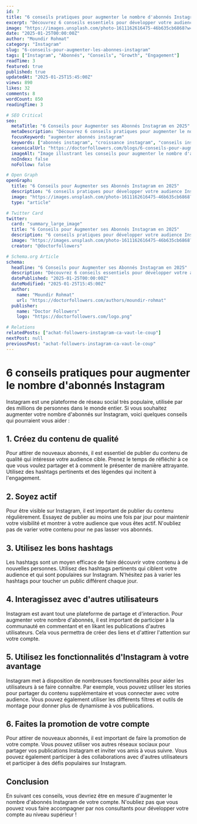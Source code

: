 ```yaml
---
id: 7
title: "6 conseils pratiques pour augmenter le nombre d'abonnés Instagram"
excerpt: "Découvrez 6 conseils essentiels pour développer votre audience Instagram. Contenu de qualité, engagement, hashtags et stratégies éprouvées pour attirer de nouveaux abonnés."
image: "https://images.unsplash.com/photo-1611162616475-46b635cb6868?w=800&h=400&fit=crop"
date: "2025-01-25T00:00:00Z"
author: "Moundir Rohmat"
category: "Instagram"
slug: "6-conseils-pour-augmenter-les-abonnes-instagram"
tags: ["Instagram", "Abonnés", "Conseils", "Growth", "Engagement"]
readTime: 3
featured: true
published: true
updatedAt: "2025-01-25T15:45:00Z"
views: 890
likes: 32
comments: 8
wordCount: 850
readingTime: 3

# SEO Critical
seo:
  metaTitle: "6 Conseils pour Augmenter ses Abonnés Instagram en 2025"
  metaDescription: "Découvrez 6 conseils pratiques pour augmenter le nombre d'abonnés Instagram. Contenu de qualité, engagement, hashtags et stratégies éprouvées pour développer votre audience."
  focusKeyword: "augmenter abonnés instagram"
  keywords: ["abonnés instagram", "croissance instagram", "conseils instagram", "engagement instagram", "hashtags instagram", "stratégie instagram", "audience instagram"]
  canonicalUrl: "https://doctorfollowers.com/blogs/6-conseils-pour-augmenter-les-abonnes-instagram"
  imageAlt: "Image illustrant les conseils pour augmenter le nombre d'abonnés Instagram"
  noIndex: false
  noFollow: false

# Open Graph
openGraph:
  title: "6 Conseils pour Augmenter ses Abonnés Instagram en 2025"
  description: "6 conseils pratiques pour développer votre audience Instagram : contenu de qualité, engagement, hashtags et stratégies éprouvées."
  image: "https://images.unsplash.com/photo-1611162616475-46b635cb6868?w=1200&h=630&fit=crop"
  type: "article"

# Twitter Card
twitter:
  card: "summary_large_image"
  title: "6 Conseils pour Augmenter ses Abonnés Instagram en 2025"
  description: "6 conseils pratiques pour développer votre audience Instagram : contenu de qualité, engagement, hashtags et stratégies éprouvées."
  image: "https://images.unsplash.com/photo-1611162616475-46b635cb6868?w=1200&h=630&fit=crop"
  creator: "@doctorfollowers"

# Schema.org Article
schema:
  headline: "6 Conseils pour Augmenter ses Abonnés Instagram en 2025"
  description: "Découvrez 6 conseils essentiels pour développer votre audience Instagram. Contenu de qualité, engagement, hashtags et stratégies éprouvées."
  datePublished: "2025-01-25T00:00:00Z"
  dateModified: "2025-01-25T15:45:00Z"
  author:
    name: "Moundir Rohmat"
    url: "https://doctorfollowers.com/authors/moundir-rohmat"
  publisher:
    name: "Doctor Followers"
    logo: "https://doctorfollowers.com/logo.png"

# Relations
relatedPosts: ["achat-followers-instagram-ca-vaut-le-coup"]
nextPost: null
previousPost: "achat-followers-instagram-ca-vaut-le-coup"
---
```


# 6 conseils pratiques pour augmenter le nombre d'abonnés Instagram

Instagram est une plateforme de réseau social très populaire, utilisée par des millions de personnes dans le monde entier. Si vous souhaitez augmenter votre nombre d'abonnés sur Instagram, voici quelques conseils qui pourraient vous aider :

## 1. Créez du contenu de qualité

Pour attirer de nouveaux abonnés, il est essentiel de publier du contenu de qualité qui intéresse votre audience cible. Prenez le temps de réfléchir à ce que vous voulez partager et à comment le présenter de manière attrayante. Utilisez des hashtags pertinents et des légendes qui incitent à l'engagement.

## 2. Soyez actif

Pour être visible sur Instagram, il est important de publier du contenu régulièrement. Essayez de publier au moins une fois par jour pour maintenir votre visibilité et montrer à votre audience que vous êtes actif. N'oubliez pas de varier votre contenu pour ne pas lasser vos abonnés.

## 3. Utilisez les bons hashtags

Les hashtags sont un moyen efficace de faire découvrir votre contenu à de nouvelles personnes. Utilisez des hashtags pertinents qui ciblent votre audience et qui sont populaires sur Instagram. N'hésitez pas à varier les hashtags pour toucher un public différent chaque jour.

## 4. Interagissez avec d'autres utilisateurs

Instagram est avant tout une plateforme de partage et d'interaction. Pour augmenter votre nombre d'abonnés, il est important de participer à la communauté en commentant et en likant les publications d'autres utilisateurs. Cela vous permettra de créer des liens et d'attirer l'attention sur votre compte.

## 5. Utilisez les fonctionnalités d'Instagram à votre avantage

Instagram met à disposition de nombreuses fonctionnalités pour aider les utilisateurs à se faire connaître. Par exemple, vous pouvez utiliser les stories pour partager du contenu supplémentaire et vous connecter avec votre audience. Vous pouvez également utiliser les différents filtres et outils de montage pour donner plus de dynamisme à vos publications.

## 6. Faites la promotion de votre compte

Pour attirer de nouveaux abonnés, il est important de faire la promotion de votre compte. Vous pouvez utiliser vos autres réseaux sociaux pour partager vos publications Instagram et inviter vos amis à vous suivre. Vous pouvez également participer à des collaborations avec d'autres utilisateurs et participer à des défis populaires sur Instagram.

## Conclusion

En suivant ces conseils, vous devriez être en mesure d'augmenter le nombre d'abonnés Instagram de votre compte. N'oubliez pas que vous pouvez vous faire accompagner par nos consultants pour développer votre compte au niveau supérieur !